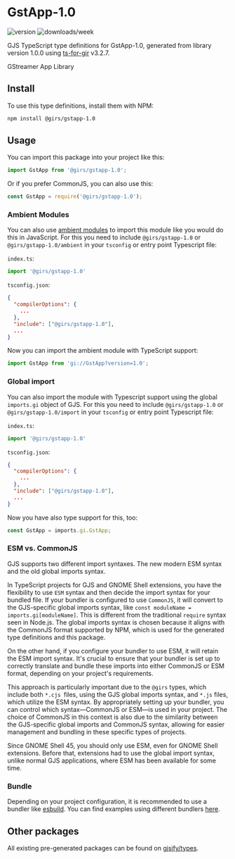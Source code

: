 
# GstApp-1.0

![version](https://img.shields.io/npm/v/@girs/gstapp-1.0)
![downloads/week](https://img.shields.io/npm/dw/@girs/gstapp-1.0)


GJS TypeScript type definitions for GstApp-1.0, generated from library version 1.0.0 using [ts-for-gir](https://github.com/gjsify/ts-for-gir) v3.2.7.

GStreamer App Library

## Install

To use this type definitions, install them with NPM:
```bash
npm install @girs/gstapp-1.0
```

## Usage

You can import this package into your project like this:
```ts
import GstApp from '@girs/gstapp-1.0';
```

Or if you prefer CommonJS, you can also use this:
```ts
const GstApp = require('@girs/gstapp-1.0');
```

### Ambient Modules

You can also use [ambient modules](https://github.com/gjsify/ts-for-gir/tree/main/packages/cli#ambient-modules) to import this module like you would do this in JavaScript.
For this you need to include `@girs/gstapp-1.0` or `@girs/gstapp-1.0/ambient` in your `tsconfig` or entry point Typescript file:

`index.ts`:
```ts
import '@girs/gstapp-1.0'
```

`tsconfig.json`:
```json
{
  "compilerOptions": {
    ...
  },
  "include": ["@girs/gstapp-1.0"],
  ...
}
```

Now you can import the ambient module with TypeScript support: 

```ts
import GstApp from 'gi://GstApp?version=1.0';
```

### Global import

You can also import the module with Typescript support using the global `imports.gi` object of GJS.
For this you need to include `@girs/gstapp-1.0` or `@girs/gstapp-1.0/import` in your `tsconfig` or entry point Typescript file:

`index.ts`:
```ts
import '@girs/gstapp-1.0'
```

`tsconfig.json`:
```json
{
  "compilerOptions": {
    ...
  },
  "include": ["@girs/gstapp-1.0"],
  ...
}
```

Now you have also type support for this, too:

```ts
const GstApp = imports.gi.GstApp;
```


### ESM vs. CommonJS

GJS supports two different import syntaxes. The new modern ESM syntax and the old global imports syntax.

In TypeScript projects for GJS and GNOME Shell extensions, you have the flexibility to use `ESM` syntax and then decide the import syntax for your bundled file. If your bundler is configured to use `CommonJS`, it will convert to the GJS-specific global imports syntax, like `const moduleName = imports.gi[moduleName]`. This is different from the traditional `require` syntax seen in Node.js. The global imports syntax is chosen because it aligns with the CommonJS format supported by NPM, which is used for the generated type definitions and this package.

On the other hand, if you configure your bundler to use ESM, it will retain the ESM import syntax. It's crucial to ensure that your bundler is set up to correctly translate and bundle these imports into either CommonJS or ESM format, depending on your project's requirements.

This approach is particularly important due to the `@girs` types, which include both `*.cjs `files, using the GJS global imports syntax, and `*.js` files, which utilize the ESM syntax. By appropriately setting up your bundler, you can control which syntax—CommonJS or ESM—is used in your project. The choice of CommonJS in this context is also due to the similarity between the GJS-specific global imports and CommonJS syntax, allowing for easier management and bundling in these specific types of projects.

Since GNOME Shell 45, you should only use ESM, even for GNOME Shell extensions. Before that, extensions had to use the global import syntax, unlike normal GJS applications, where ESM has been available for some time.

### Bundle

Depending on your project configuration, it is recommended to use a bundler like [esbuild](https://esbuild.github.io/). You can find examples using different bundlers [here](https://github.com/gjsify/ts-for-gir/tree/main/examples).

## Other packages

All existing pre-generated packages can be found on [gjsify/types](https://github.com/gjsify/types).

